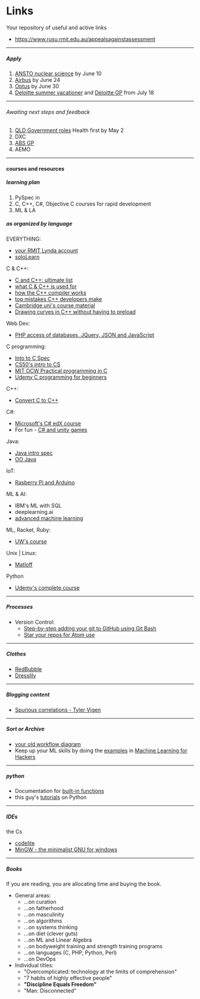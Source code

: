 # Links

Your repository of useful and active links

* https://www.rusu.rmit.edu.au/appealsagainstassessment

---

##### Apply

1. [ANSTO nuclear science](https://anstocareers.nga.net.au/cp/index.cfm?event=jobs.checkJobDetailsNewApplication&returnToEvent=jobs.listJobs&jobid=16FF0458-09AE-4F0F-A847-A89C00E084AF&CurATC=EXT&CurBID=0AC44449-CFC1-4622-9710-9DB401354878&JobListID=22FC4F47-E994-46A3-B8C9-9BC901269F43&jobsListKey=38acd1bb-e638-488c-8e0b-af3fe68b4636&persistVariables=CurATC,CurBID,JobListID,jobsListKey,JobID&lid=17367940018) by June 10
1. [Airbus](https://gradaustralia.com.au/airbus-australia-pacific-engineering-graduate-program-2019) by June 24
1. [Optus](https://gradaustralia.com.au/optus-2019-graduate-program) by June 30
1. [Deloitte summer vacationer](https://gradaustralia.com.au/deloitte-20182019-summer-vacation-program) and [Deloitte GP](https://gradaustralia.com.au/deloitte-2019-graduate-program) from July 18

---

###### Awaiting next steps and feedback

1. [QLD Government roles](https://www.qld.gov.au/jobs/finding/graduates/opportunities/recent-graduates) Health first by May 2
1. DXC
1. [ABS GP](https://gradaustralia.com.au/abs-2019-graduate-development-program)
1. AEMO

---

#### courses and resources

##### learning plan

1. PySpec in
1. C, C++, C#, Objective C courses for rapid development
1. ML & LA

##### as organized by language

EVERYTHING:

* [your RMIT Lynda account](https://www.lynda.com/)
* [soloLearn](https://www.sololearn.com/Courses/)

C & C++:

* [C and C++: ultimate list](https://www.toptal.com/c/the-ultimate-list-of-resources-to-learn-c-and-c-plus-plus)
* [what C & C++ is used for](https://www.toptal.com/c/after-all-these-years-the-world-is-still-powered-by-c-programming)
* [how the C++ compiler works](https://www.toptal.com/c-plus-plus/c-plus-plus-understanding-compilation)
* [top mistakes C++ developers make](https://www.toptal.com/c-plus-plus/top-10-common-c-plus-plus-developer-mistakes)
* [Cambridge uni's course material](http://www-h.eng.cam.ac.uk/help/tpl/languages/C%2B%2B.html)
* [Drawing curves in C++ without having to preload](https://www.toptal.com/c-plus-plus/rounded-corners-bezier-curves-qpainter)

Web Dev:

* [PHP access of databases, JQuery, JSON and JavaScript](https://www.coursera.org/specializations/web-applications)

C programming:

* [Into to C Spec](https://www.coursera.org/specializations/c-programming)
* [CS50's intro to CS](https://www.edx.org/course/cs50s-introduction-computer-science-harvardx-cs50x)
* [MIT OCW Practical programming in C](https://ocw.mit.edu/courses/electrical-engineering-and-computer-science/6-087-practical-programming-in-c-january-iap-2010/)
* [Udemy C programming for beginners](https://www.udemy.com/c-programming-for-beginners/)

C++:

* [Convert C to C++](https://www.coursera.org/learn/c-plus-plus-a)

C#:

* [Microsoft's C# edX course](https://www.edx.org/course/programming-c-microsoft-dev204x-3)
* For fun - [C# and unity games](https://www.coursera.org/specializations/programming-unity-game-development)

Java:

* [Java intro spec](https://www.coursera.org/specializations/java-programming)
* [OO Java](https://www.coursera.org/specializations/java-object-oriented)

IoT:

* [Rasberry Pi and Arduino](https://www.coursera.org/specializations/iot)

ML & AI:

* IBM's ML with SQL
* deeplearning.ai
* [advanced machine learning](https://www.coursera.org/specializations/aml)

ML, Racket, Ruby:

* [UW's course](https://www.coursera.org/learn/programming-languages)

Unix | Linux:

* [Matloff](http://heather.cs.ucdavis.edu/~matloff/unix.html)

Python

* [Udemy's complete course](https://www.udemy.com/complete-python-bootcamp/?gclid=CjwKCAjw6djYBRB8EiwAoAF6oSduTJeH4y1Tzu8tfh-Jjo1TJN9rAUFtUwv_xeETmll0uxb7HiFS-xoCw10QAvD_BwE&utm_medium=udemyads&utm_source=youtube&utm_content=Overlay&utm_campaign=NEW-YT-PROS-SQA-TECH-Python-EN-ENG_._ci_567828_._sl_ENG_._vi_TECH_._vc_3_._sd_All_._la_EN_._&utm_term=_._ag_45869647637_._ad_255202009628_._de_c_._dm__._pl_youtube.com_._ti__._li_9071869_._pd__._)

---

##### Processes

* Version Control:
    * [Step-by-step adding your git to GitHub using Git Bash](https://help.github.com/articles/adding-an-existing-project-to-github-using-the-command-line/)
    * [Star your repos for Atom use](https://help.github.com/articles/why-are-my-contributions-not-showing-up-on-my-profile/)

---

##### Clothes

* [RedBubble](https://www.redbubble.com/people/charlesluchetti/favorites?ref=account-nav-dropdown&asc=u)
* [Dresslily](https://www.dresslily.com/men-b-173.html)

---

##### Blogging content

* [Spurious correlations - Tyler Vigen](http://www.tylervigen.com/spurious-correlations)

---

##### Sort or Archive

* [your old workflow diagram](https://www.draw.io/#G0ByP74Vqw_jXzd192ZFI1dWZKZzg)
* Keep up your ML skills by doing the [examples](https://github.com/johnmyleswhite/ML_for_Hackers) in [Machine Learning for Hackers](http://shop.oreilly.com/product/0636920018483.do)

---

##### python

* Documentation for [built-in functions](https://docs.python.org/2/library/functions.html#type)
* this guy's [tutorials](https://www.youtube.com/channel/UCfzlCWGWYyIQ0aLC5w48gBQ) on Python

---

##### IDEs

the Cs

* [codelite](https://codelite.org/)
* [MinGW - the minimalist GNU for windows](http://www.mingw.org/)
---

##### Books

If you are reading, you are allocating time and buying the book.

* General areas:
    * ...on curation
    * ...on fatherhood
    * ...on masculinity
    * ...on algorithms
    * ...on systems thinking
    * ...on diet (clever guts)
    * ...on ML and Linear Algebra
    * ...on bodyweight training and strength training programs
    * ...on languages (C, PHP, Python, Perl)
    * ...on DevOps
* Individual titles:
    * "Overcomplicated: technology at the limits of comprehension"
    * "7 habits of highly effective people"
    * **"Discipline Equals Freedom"**
    * "Man: Disconnected"
